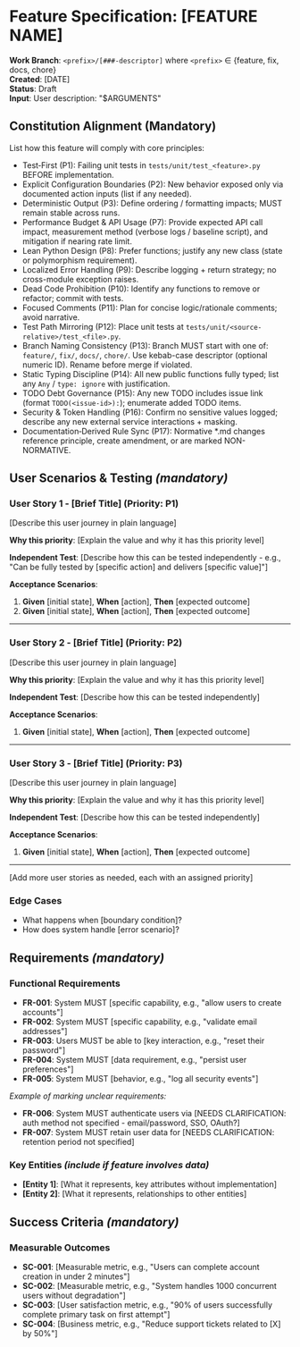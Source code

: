 # Feature Specification: [FEATURE NAME]

**Work Branch**: `<prefix>/[###-descriptor]` where `<prefix>` ∈ {feature, fix, docs, chore}  
**Created**: [DATE]  
**Status**: Draft  
**Input**: User description: "$ARGUMENTS"

## Constitution Alignment (Mandatory)
List how this feature will comply with core principles:
- Test‑First (P1): Failing unit tests in `tests/unit/test_<feature>.py` BEFORE implementation.
- Explicit Configuration Boundaries (P2): New behavior exposed only via documented action inputs (list if any needed).
- Deterministic Output (P3): Define ordering / formatting impacts; MUST remain stable across runs.
- Performance Budget & API Usage (P7): Provide expected API call impact, measurement method (verbose logs / baseline script), and mitigation if nearing rate limit.
- Lean Python Design (P8): Prefer functions; justify any new class (state or polymorphism requirement).
- Localized Error Handling (P9): Describe logging + return strategy; no cross-module exception raises.
- Dead Code Prohibition (P10): Identify any functions to remove or refactor; commit with tests.
- Focused Comments (P11): Plan for concise logic/rationale comments; avoid narrative.
- Test Path Mirroring (P12): Place unit tests at `tests/unit/<source-relative>/test_<file>.py`.
- Branch Naming Consistency (P13): Branch MUST start with one of: `feature/`, `fix/`, `docs/`, `chore/`. Use kebab-case descriptor (optional numeric ID). Rename before merge if violated.
- Static Typing Discipline (P14): All new public functions fully typed; list any `Any` / `type: ignore` with justification.
- TODO Debt Governance (P15): Any new TODO includes issue link (format `TODO(<issue-id>):`); enumerate added TODO items.
- Security & Token Handling (P16): Confirm no sensitive values logged; describe any new external service interactions + masking.
- Documentation‑Derived Rule Sync (P17): Normative *.md changes reference principle, create amendment, or are marked NON-NORMATIVE.

## User Scenarios & Testing *(mandatory)*

<!--
  IMPORTANT: User stories should be PRIORITIZED as user journeys ordered by importance.
  Each user story/journey must be INDEPENDENTLY TESTABLE - meaning if you implement just ONE of them,
  you should still have a viable MVP (Minimum Viable Product) that delivers value.
  
  Assign priorities (P1, P2, P3, etc.) to each story, where P1 is the most critical.
  Think of each story as a standalone slice of functionality that can be:
  - Developed independently
  - Tested independently
  - Deployed independently
  - Demonstrated to users independently
-->

### User Story 1 - [Brief Title] (Priority: P1)

[Describe this user journey in plain language]

**Why this priority**: [Explain the value and why it has this priority level]

**Independent Test**: [Describe how this can be tested independently - e.g., "Can be fully tested by [specific action] and delivers [specific value]"]

**Acceptance Scenarios**:

1. **Given** [initial state], **When** [action], **Then** [expected outcome]
2. **Given** [initial state], **When** [action], **Then** [expected outcome]

---

### User Story 2 - [Brief Title] (Priority: P2)

[Describe this user journey in plain language]

**Why this priority**: [Explain the value and why it has this priority level]

**Independent Test**: [Describe how this can be tested independently]

**Acceptance Scenarios**:

1. **Given** [initial state], **When** [action], **Then** [expected outcome]

---

### User Story 3 - [Brief Title] (Priority: P3)

[Describe this user journey in plain language]

**Why this priority**: [Explain the value and why it has this priority level]

**Independent Test**: [Describe how this can be tested independently]

**Acceptance Scenarios**:

1. **Given** [initial state], **When** [action], **Then** [expected outcome]

---

[Add more user stories as needed, each with an assigned priority]

### Edge Cases

<!--
  ACTION REQUIRED: The content in this section represents placeholders.
  Fill them out with the right edge cases.
-->

- What happens when [boundary condition]?
- How does system handle [error scenario]?

## Requirements *(mandatory)*

<!--
  ACTION REQUIRED: The content in this section represents placeholders.
  Fill them out with the right functional requirements.
-->

### Functional Requirements

- **FR-001**: System MUST [specific capability, e.g., "allow users to create accounts"]
- **FR-002**: System MUST [specific capability, e.g., "validate email addresses"]  
- **FR-003**: Users MUST be able to [key interaction, e.g., "reset their password"]
- **FR-004**: System MUST [data requirement, e.g., "persist user preferences"]
- **FR-005**: System MUST [behavior, e.g., "log all security events"]

*Example of marking unclear requirements:*

- **FR-006**: System MUST authenticate users via [NEEDS CLARIFICATION: auth method not specified - email/password, SSO, OAuth?]
- **FR-007**: System MUST retain user data for [NEEDS CLARIFICATION: retention period not specified]

### Key Entities *(include if feature involves data)*

- **[Entity 1]**: [What it represents, key attributes without implementation]
- **[Entity 2]**: [What it represents, relationships to other entities]

## Success Criteria *(mandatory)*

<!--
  ACTION REQUIRED: Define measurable success criteria.
  These must be technology-agnostic and measurable.
-->

### Measurable Outcomes

- **SC-001**: [Measurable metric, e.g., "Users can complete account creation in under 2 minutes"]
- **SC-002**: [Measurable metric, e.g., "System handles 1000 concurrent users without degradation"]
- **SC-003**: [User satisfaction metric, e.g., "90% of users successfully complete primary task on first attempt"]
- **SC-004**: [Business metric, e.g., "Reduce support tickets related to [X] by 50%"]
